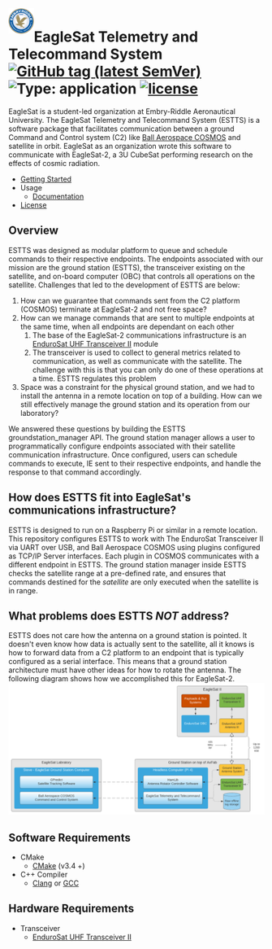 <a href="https://kubernetes.io">
    <img src=".github/Embry-Riddle_Aeronautical_University_seal.svg.png" alt="Terraform logo" title="K8s" align="left" height="50" />
</a>

# EagleSat Telemetry and Telecommand System [![GitHub tag (latest SemVer)](https://img.shields.io/github/v/tag/keyfactor/ejbca-k8s-csr-signer?label=release)](https://github.com/keyfactor/ejbca-k8s-csr-signer/releases) ![Type: application](https://img.shields.io/badge/Type-application-informational?style=flat-square) [![license](https://img.shields.io/github/license/keyfactor/ejbca-k8s-csr-signer.svg)]()
EagleSat is a student-led organization at Embry-Riddle Aeronautical University. The EagleSat Telemetry and Telecommand System 
(ESTTS) is a software package that facilitates communication between a ground
Command and Control system (C2) like [Ball Aerospace COSMOS](https://github.com/BallAerospace/COSMOS) and satellite in orbit.
EagleSat as an organization wrote this software to communicate with EagleSat-2, a 3U CubeSat performing research on the
effects of cosmic radiation.

* [Getting Started](docs/getting-started.md)
* Usage
    * [Documentation](docs/index.md)
* [License](LICENSE)

## Overview

ESTTS was designed as modular platform to queue and schedule commands to their respective endpoints. The endpoints associated with
our mission are the ground station (ESTTS), the transceiver existing on the satellite, and on-board computer (OBC) that controls
all operations on the satellite. Challenges that led to the development of ESTTS are below:
1. How can we guarantee that commands sent from the C2 platform (COSMOS) terminate at EagleSat-2 and not free space?
2. How can we manage commands that are sent to multiple endpoints at the same time, when all endpoints are dependant on each other
   1. The base of the EagleSat-2 communications infrastructure is an [EnduroSat UHF Transceiver II](https://www.endurosat.com/cubesat-store/cubesat-communication-modules/uhf-transceiver-ii/) module
   2. The transceiver is used to collect to general metrics related to communication, as well as communicate with the satellite. The challenge with this is that you can only do one of these operations at a time. ESTTS regulates this problem
3. Space was a constraint for the physical ground station, and we had to install the antenna in a remote location on top of a building. How can we still effectively manage the ground station and its operation from our laboratory?

We answered these questions by building the ESTTS groundstation_manager API. The ground station manager allows a user
to programmatically configure endpoints associated with their satellite communication infrastructure. Once configured,
users can schedule commands to execute, IE sent to their respective endpoints, and handle the response to that command accordingly.


## How does ESTTS fit into EagleSat's communications infrastructure?
ESTTS is designed to run on a Raspberry Pi or similar in a remote location. This repository configures ESTTS to work with
The EnduroSat Transceiver II via UART over USB, and Ball Aerospace COSMOS using plugins configured as TCP/IP Server interfaces.
Each plugin in COSMOS communicates with a different endpoint in ESTTS. The ground station manager inside ESTTS
checks the satellite range at a pre-defined rate, and ensures that commands destined for the _satellite_ are only executed
when the satellite is in range.

## What problems does ESTTS _NOT_ address?
ESTTS does not care how the antenna on a ground station is pointed. It doesn't even know how data is actually sent to the satellite,
all it knows is how to forward data from a C2 platform to an endpoint that is typically configured as a serial interface.
This means that a ground station architecture must have other ideas for how to rotate the antenna. The following diagram
shows how we accomplished this for EagleSat-2.
![](.github/CommArchitecture.png)

## Software Requirements
* CMake
  * [CMake](https://cmake.org/download/) (v3.4 +)
* C++ Compiler
  * [Clang](https://clang.llvm.org/get_started.html) or [GCC](https://gcc.gnu.org/install/)

## Hardware Requirements
* Transceiver
  * [EnduroSat UHF Transceiver II](https://www.endurosat.com/cubesat-store/cubesat-communication-modules/uhf-transceiver-ii/)
